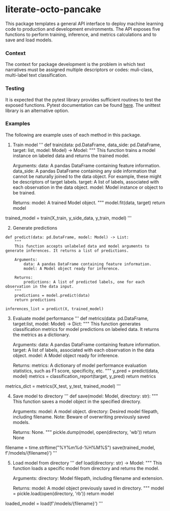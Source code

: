 # literate-octo-pancake
This package templates a general API interface to deploy machine learning code to production and development environments. The API exposes five functions to perform training, inference, and metrics calculations and to save and load models.

### Context
The context for package development is the problem in which text narratives must be assigned multiple descriptors or codes: muli-class, multi-label text classification.

### Testing
It is expected that the pytest library provides sufficient routines to test the exposed functions. Pytest documentation can be found [here](https://docs.pytest.org/en/6.2.x/getting-started.html). The unittest library is an alternative option.

### Examples
The following are example uses of each method in this package.

1. Train model
'''
def train(data: pd.DataFrame, data_side: pd.DataFrame, target: list, model: Model) -> Model:
    """
    This function trains a model instance on labeled data and returns the trained model.
    
    Arguments:
        data: A pandas DataFrame containing feature information.
        data_side: A pandas DataFrame containing any side information that cannot be naturally joined to the data object. For 
            example, these might be descriptors of target labels.
        target: A list of labels, associated with each observation in the data object.
        model: Model instance or object to be trained.
    
    Returns:
        model: A trained Model object.
    """
    model.fit(data, target)
    return model
    
trained_model = train(X_train, y_side_data, y_train, model)
'''

2. Generate predictions
```
def predict(data: pd.DataFrame, model: Model) -> List:
    """
    This function accepts unlabeled data and model arguments to generate inferences. It returns a list of predictions.
    
    Arguments:
        data: A pandas DataFrame containing feature information.
        model: A Model object ready for inference.
    
    Returns:
        predictions: A list of predicted labels, one for each observation in the data input.
    """
    predictions = model.predict(data)
    return predictions

inferences_list = predict(X, trained_model)
```

3. Evaluate model performance
'''
def metrics(data: pd.DataFrame, target:list, model: Model) -> Dict:
    """
    This function generates classification metrics for model predictions on labeled data. It returns the metrics as a dictionary.
    
    Arguments:
        data: A pandas DataFrame containing feature information.
        target: A list of labels, associated with each observation in the data object.
        model: A Model object ready for inference.
    
    Returns:
        metrics: A dictionary of model performance evaluation statistics, such as F1 score, specificity, etc.
    """
    y_pred = predict(data, model)
    metrics = classification_report(target, y_pred)
    return metrics

metrics_dict = metrics(X_test, y_test, trained_model)
'''

4. Save model to directory
'''
def save(model: Model, directory: str):
    """
    This function saves a model object in the specified directory.
    
    Arguments:
        model: A model object.
        directory: Desired model filepath, including filename. Note: Beware of overwriting previously saved models.
    
    Returns:
        None.
    """
    pickle.dump(model, open(directory, 'wb'))
    return None 

filename = time.strftime("%Y%m%d-%H%M%S")
save(trained_model, f'/models/{filename}')
'''

5. Load model from directory
'''
def load(directory: str) -> Model:
    """
    This function loads a specific model from directory and returns the model.
    
    Arguments:
        directory: Model filepath, including filename and extension.
    
    Returns:
        model: A model object previously saved in directory.
    """
    model = pickle.load(open(directory, 'rb'))
    return model
    
loaded_model = load(f'/models/{filename}')
'''
